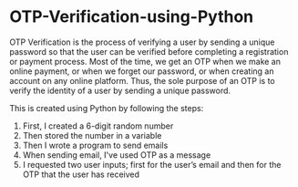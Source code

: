 # OTP-Verification-using-Python

OTP Verification is the process of verifying a user by sending a unique password so that the user can be verified before completing a registration or payment process. Most of the time, we get an OTP when we make an online payment, or when we forget our password, or when creating an account on any online platform. Thus, the sole purpose of an OTP is to verify the identity of a user by sending a unique password.

This is created using Python by following the steps:
1. First, I created a 6-digit random number
2. Then stored the number in a variable
3. Then I wrote a program to send emails
4. When sending email, I've used OTP as a message
5. I requested two user inputs; first for the user’s email and then for the OTP that the user has received
